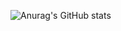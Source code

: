 ![Anurag's GitHub stats](https://github-readme-stats.vercel.app/api?username=GeorgeMozhilu&count_private=true&show_icons=true)

<!---
GeorgeMozhilu/GeorgeMozhilu is a ✨ special ✨ repository because its `README.md` (this file) appears on your GitHub profile.
You can click the Preview link to take a look at your changes.
--->
